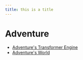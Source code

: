 ```yaml
---
title: this is a title
---
```


# Adventure

* [Adventure's Transformer Engine](engine/index.html "Engine index")
* [Adventure's World](world/index.html "World index")
